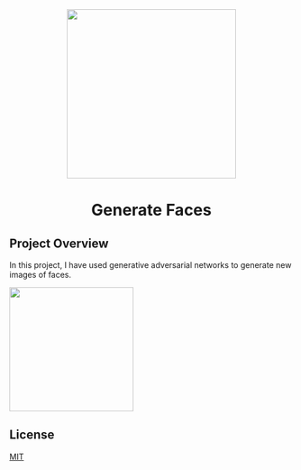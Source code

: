 <div align="center">
<img src="https://s3.amazonaws.com/video.udacity-data.com/topher/2018/April/5ada5a06_generate-faces2/generate-faces2.jpg" height="300" width="300" />
<br />
<h1>Generate Faces</h1>
</div>

## Project Overview

In this project, I have used generative adversarial networks to generate new images of faces.

<a href="https://mybinder.org/v2/gh/iamrajiv/Generate-Faces/master"><img align="center" src="https://mybinder.org/static/logo.svg" width="220" /></a>

## License

[MIT](https://github.com/iamrajiv/Generate-Faces/blob/master/LICENSE)

